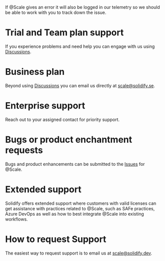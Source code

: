 If @Scale gives an error it will also be logged in our telemetry so we should be able to work with you to track down the issue.

# Trial and Team plan support
If you experience problems and need help you can engage with us using [Discussions](https://github.com/solidify/scale/discussions).

# Business plan 
Beyond using [Discussions](https://github.com/solidify/scale/discussions) you can email us directly at [scale@solidify.se](mailto:scale@solidify.dev).

# Enterprise support
Reach out to your assigned contact for priority support.

# Bugs or product enchantment requests
Bugs and product enhancements can be submitted to the [Issues](https://github.com/solidify/scale/issues) for @Scale.

# Extended support
Solidify offers extended support where customers with valid licenses can get assistance with practices related to @Scale, such as SAFe practices, Azure DevOps as well as how to best integrate @Scale into existing workflows.

# How to request Support
The easiest way to request support is to email us at [scale@solidify.dev](mailto://scale@solidify.dev).
